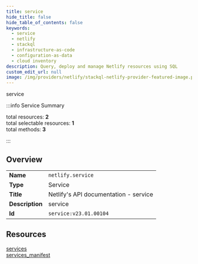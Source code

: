 ```yaml
---
title: service
hide_title: false
hide_table_of_contents: false
keywords:
  - service
  - netlify
  - stackql
  - infrastructure-as-code
  - configuration-as-data
  - cloud inventory
description: Query, deploy and manage Netlify resources using SQL
custom_edit_url: null
image: /img/providers/netlify/stackql-netlify-provider-featured-image.png
---
```

service  
    
:::info Service Summary

<div class="row">
<div class="providerDocColumn">
<span>total resources:&nbsp;<b>2</b></span><br />
<span>total selectable resources:&nbsp;<b>1</b></span><br />
<span>total methods:&nbsp;<b>3</b></span><br />
</div>
</div>

:::

## Overview
<table><tbody>
<tr><td><b>Name</b></td><td><code>netlify.service</code></td></tr>
<tr><td><b>Type</b></td><td>Service</td></tr>
<tr><td><b>Title</b></td><td>Netlify's API documentation - service</td></tr>
<tr><td><b>Description</b></td><td>service</td></tr>
<tr><td><b>Id</b></td><td><code>service:v23.01.00104</code></td></tr>
</tbody></table>

## Resources
<div class="row">
<div class="providerDocColumn">
<a href="/providers/netlify/service/services/">services</a><br />
</div>
<div class="providerDocColumn">
<a href="/providers/netlify/service/services_manifest/">services_manifest</a><br />
</div>
</div>
